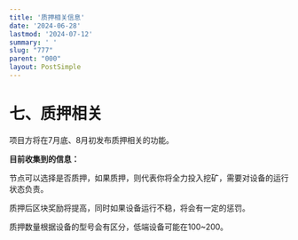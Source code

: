 ```yaml
---
title: '质押相关信息'
date: '2024-06-28'
lastmod: '2024-07-12'
summary: ' '
slug: "777"
parent: "000"
layout: PostSimple
---
```


# 七、质押相关

项目方将在7月底、8月初发布质押相关的功能。

**目前收集到的信息：**

节点可以选择是否质押，如果质押，则代表你将全力投入挖矿，需要对设备的运行状态负责。

质押后区块奖励将提高，同时如果设备运行不稳，将会有一定的惩罚。

质押数量根据设备的型号会有区分，低端设备可能在100~200。
